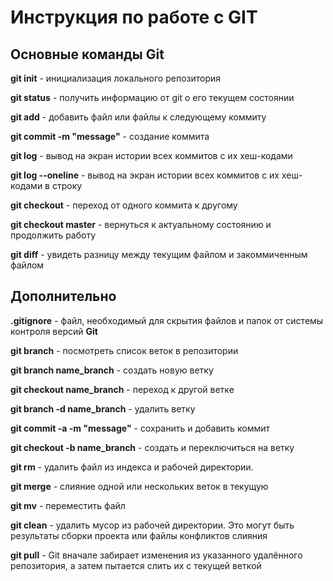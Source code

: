 # Инструкция по работе с GIT

## Основные команды Git

**git init** - инициализация локального репозитория

**git status** - получить информацию от git о его текущем состоянии

**git add** - добавить файл или файлы к следующему коммиту

**git commit -m "message"** - создание коммита

**git log** - вывод на экран истории всех коммитов с их хеш-кодами

**git log --oneline** - вывод на экран истории всех коммитов с их хеш-кодами в строку

**git checkout** - переход от одного коммита к другому

**git checkout master** - вернуться к актуальному состоянию и продолжить работу

**git diff** - увидеть разницу между текущим файлом и закоммиченным файлом 

## Дополнительно

**.gitignore** - файл, необходимый для скрытия файлов и папок от системы контроля версий **Git**

**git branch** - посмотреть список веток в репозитории

**git branch name_branch** - создать новую ветку

**git checkout name_branch** - переход к другой ветке

**git branch -d name_branch** - удалить ветку

**git commit -a -m "message"** - сохранить и добавить коммит

**git checkout -b name_branch** - создать и переключиться на ветку

**git rm** - удалить файл из индекса и рабочей директории.

**git merge** - слияние одной или нескольких веток в текущую

**git mv** - переместить файл

**git clean** - удалить мусор из рабочей директории. Это могут быть результаты сборки проекта или файлы конфликтов слияния

**git pull** - Git вначале забирает изменения из указанного удалённого репозитория, а затем пытается слить их с текущей веткой

